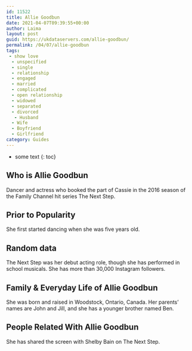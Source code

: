 ```yaml
---
id: 11522
title: Allie Goodbun
date: 2021-04-07T09:39:55+00:00
author: Laima
layout: post
guid: https://ukdataservers.com/allie-goodbun/
permalink: /04/07/allie-goodbun
tags:
 - show love
  - unspecified
  - single
  - relationship
  - engaged
  - married
  - complicated
  - open relationship
  - widowed
  - separated
  - divorced
   - Husband
  - Wife
  - Boyfriend
  - Girlfriend
category: Guides
---
```


* some text
{: toc}


## Who is Allie Goodbun
                  
                  
                  
Dancer and actress who booked the part of Cassie in the 2016 season of the Family Channel hit series The Next Step.
                  
              
            
              
            
                
                
                
## Prior to Popularity
                  
                  
                  
She first started dancing when she was five years old.
                  
              
            
              
            
                
                
                
## Random data
                  
                  
                  
The Next Step was her debut acting role, though she has performed in school musicals. She has more than 30,000 Instagram followers.
                  
              
            
              
            
                
                
                
## Family & Everyday Life of Allie Goodbun
                  
                  
                  
She was born and raised in Woodstock, Ontario, Canada. Her parents&#8217; names are John and Jill, and she has a younger brother named Ben.
                  
              
            
              
            
                
                
                
## People Related With Allie Goodbun
                  
                  
                  
She has shared the screen with Shelby Bain on The Next Step.
                  
              
            
              
            
                
              
            
              
              
            
            
              
            
          
          
          